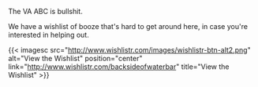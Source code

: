 ---
---

The VA ABC is bullshit.

We have a wishlist of booze that's hard to get around here, in case you're interested in helping out.

{{< imagesc src="http://www.wishlistr.com/images/wishlistr-btn-alt2.png" alt="View the Wishlist" position="center" link="http://www.wishlistr.com/backsideofwaterbar" title="View the Wishlist" >}}
